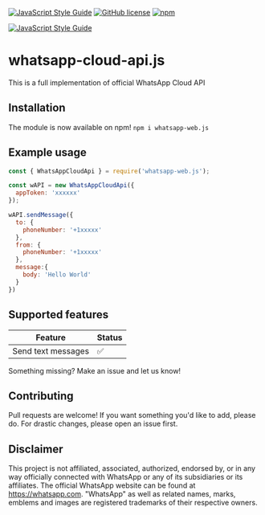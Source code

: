 [![JavaScript Style Guide](https://img.shields.io/badge/code_style-standard-brightgreen.svg)](https://standardjs.com)
[![GitHub license](https://img.shields.io/github/license/thepisode/whatsapp-cloud-api.js.svg)](https://github.com/thEpisode/whatsapp-cloud-api.js/blob/main/LICENSE) 
[![npm](https://img.shields.io/npm/v/npm.svg)](https://www.npmjs.com/package/whatsapp-cloud-api.js)

[![JavaScript Style Guide](https://cdn.rawgit.com/standard/standard/master/badge.svg)](https://github.com/standard/standard)

# whatsapp-cloud-api.js

This is a full implementation of official WhatsApp Cloud API

## Installation

The module is now available on npm! `npm i whatsapp-web.js`

## Example usage

```js
const { WhatsAppCloudApi } = require('whatsapp-web.js');

const wAPI = new WhatsAppCloudApi({
  appToken: 'xxxxxx'
});

wAPI.sendMessage({
  to: {
    phoneNumber: '+1xxxxx'
  },
  from: {
    phoneNumber: '+1xxxxx'
  },
  message:{
    body: 'Hello World'
  }
})
```


## Supported features

| Feature  | Status |
| ------------- | ------------- |
| Send text messages    | ✅  |

Something missing? Make an issue and let us know!

## Contributing

Pull requests are welcome! If you want something you'd like to add, please do. For drastic changes, please open an issue first.

## Disclaimer

This project is not affiliated, associated, authorized, endorsed by, or in any way officially connected with WhatsApp or any of its subsidiaries or its affiliates. The official WhatsApp website can be found at https://whatsapp.com. "WhatsApp" as well as related names, marks, emblems and images are registered trademarks of their respective owners.

